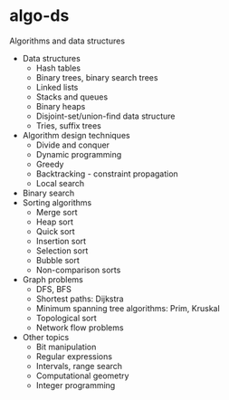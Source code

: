 # algo-ds
Algorithms and data structures
- Data structures
  - Hash tables
  - Binary trees, binary search trees
  - Linked lists
  - Stacks and queues
  - Binary heaps
  - Disjoint-set/union-find data structure
  - Tries, suffix trees
- Algorithm design techniques
  - Divide and conquer
  - Dynamic programming
  - Greedy
  - Backtracking - constraint propagation
  - Local search
- Binary search
- Sorting algorithms
  - Merge sort
  - Heap sort
  - Quick sort
  - Insertion sort
  - Selection sort
  - Bubble sort
  - Non-comparison sorts
- Graph problems
  - DFS, BFS
  - Shortest paths: Dijkstra
  - Minimum spanning tree algorithms: Prim, Kruskal
  - Topological sort
  - Network flow problems
- Other topics
  - Bit manipulation
  - Regular expressions
  - Intervals, range search
  - Computational geometry
  - Integer programming
